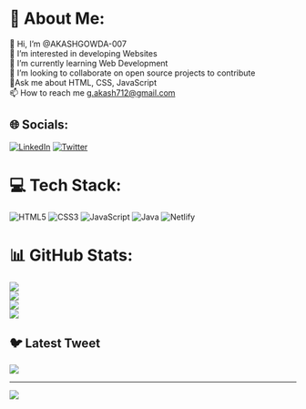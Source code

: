 # 💫 About Me:
👋 Hi, I’m @AKASHGOWDA-007<br>👀 I’m interested in developing Websites<br>🌱 I’m currently learning Web Development<br>💞️ I’m looking to collaborate on open source projects to contribute<br>💬Ask me about HTML, CSS, JavaScript<br>📫 How to reach me g.akash712@gmail.com


## 🌐 Socials:
[![LinkedIn](https://img.shields.io/badge/LinkedIn-%230077B5.svg?logo=linkedin&logoColor=white)](https://linkedin.com/in/akash712) [![Twitter](https://img.shields.io/badge/Twitter-%231DA1F2.svg?logo=Twitter&logoColor=white)](https://twitter.com/iakashgowda) 

# 💻 Tech Stack:
![HTML5](https://img.shields.io/badge/html5-%23E34F26.svg?style=for-the-badge&logo=html5&logoColor=white) ![CSS3](https://img.shields.io/badge/css3-%231572B6.svg?style=for-the-badge&logo=css3&logoColor=white) ![JavaScript](https://img.shields.io/badge/javascript-%23323330.svg?style=for-the-badge&logo=javascript&logoColor=%23F7DF1E) ![Java](https://img.shields.io/badge/java-%23ED8B00.svg?style=for-the-badge&logo=java&logoColor=white) ![Netlify](https://img.shields.io/badge/netlify-%23000000.svg?style=for-the-badge&logo=netlify&logoColor=#00C7B7)
# 📊 GitHub Stats:
![](https://github-readme-stats.vercel.app/api?username=AKASHGOWDA-007&theme=dark&hide_border=false&include_all_commits=false&count_private=false)<br/>
![](https://github-readme-streak-stats.herokuapp.com/?user=AKASHGOWDA-007&theme=dark&hide_border=false)<br/>
![](https://github-readme-stats.vercel.app/api/top-langs/?username=AKASHGOWDA-007&theme=dark&hide_border=false&include_all_commits=false&count_private=false&layout=compact)<br/>
![](https://github-readme-stats.vercel.app/api/top-langs/?username=AKASHGOWDA-007&layout=compact)

## 🐦 Latest Tweet
[![](https://gtce.itsvg.in/api?username=iakashgowda)](https://github.com/VishwaGauravIn/github-twitter-card-embed)

---
[![](https://visitcount.itsvg.in/api?id=AKASHGOWDA-007&icon=0&color=1)](https://visitcount.itsvg.in)

<!-- Proudly created with GPRM ( https://gprm.itsvg.in ) -->

<!---
AKASHGOWDA-007/AKASHGOWDA-007 is a ✨ special ✨ repository because its `README.md` (this file) appears on your GitHub profile.
You can click the Preview link to take a look at your changes.
--->
